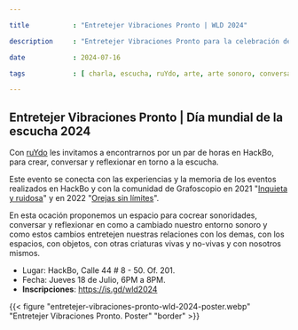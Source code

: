 ```yaml
---

title           : "Entretejer Vibraciones Pronto | WLD 2024"

description     : "Entretejer Vibraciones Pronto para la celebración del día mundial de la eschucha 2024, donde nos encontramos a colaborar y compartir en torno a la escucha. invita: ruYdo."

date            : 2024-07-16

tags            : [ charla, escucha, ruYdo, arte, arte sonoro, conversatorio ]

---
```


## Entretejer Vibraciones Pronto | Día mundial de la escucha 2024

Con [ruYdo](https://ruydo.xyz) les invitamos a encontrarnos por un par de horas en HackBo,
para crear, conversar y reflexionar en torno a la escucha.

Este evento se conecta con las experiencias y la memoria
de los eventos realizados en HackBo y con la comunidad de Grafoscopio 
en 2021 "[Inquieta y ruidosa](https://docutopia.sustrato.red/s/dataroda61)" y en 2022 "[Orejas sin límites](https://docutopia.sustrato.red/s/dataroda70)".

En esta ocación proponemos un espacio para cocrear sonoridades,
conversar y reflexionar en como a cambiado nuestro entorno sonoro
y como estos cambios entretejen nuestras relaciones con los demas, con los espacios,
con objetos, con otras criaturas vivas y no-vivas y con nosotros mismos.

- Lugar: HackBo, Calle 44 # 8 - 50. Of. 201.
- Fecha: Jueves 18 de Julio, 6PM a 8PM.
- **Inscripciones**: https://is.gd/wld2024

{{< figure "entretejer-vibraciones-pronto-wld-2024-poster.webp" "Entretejer Vibraciones Pronto. Poster" "border" >}}
